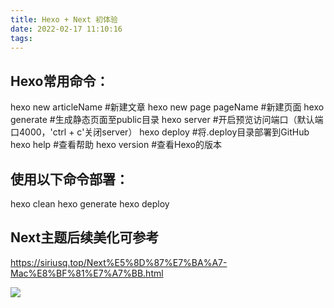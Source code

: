 ```yaml
---
title: Hexo + Next 初体验
date: 2022-02-17 11:10:16
tags:
---
```


## Hexo常用命令：
hexo new articleName #新建文章
hexo new page pageName #新建页面
hexo generate #生成静态页面至public目录
hexo server #开启预览访问端口（默认端口4000，'ctrl + c'关闭server）
hexo deploy #将.deploy目录部署到GitHub
hexo help  #查看帮助
hexo version  #查看Hexo的版本



## 使用以下命令部署：
hexo clean
hexo generate
hexo deploy

## Next主题后续美化可参考
https://siriusq.top/Next%E5%8D%87%E7%BA%A7-Mac%E8%BF%81%E7%A7%BB.html




![](https://img0.baidu.com/it/u=4200074749,1662716100&fm=253&fmt=auto&app=120&f=JPEG?w=889&h=500)